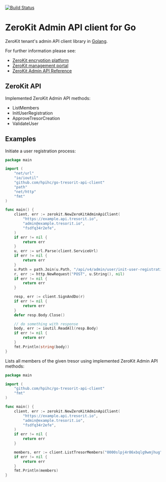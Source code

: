 [![Build Status](https://travis-ci.com/hpihc/go-tresorit-api-client.svg?token=phqzPcrEVgWxvsyLbP6L&branch=master)](https://travis-ci.com/hpihc/go-tresorit-api-client)

# ZeroKit Admin API client for Go

ZeroKit tenant's admin API client library in [Golang](https://golang.org/).

For further information please see:

- [ZeroKit encryption platform](https://tresorit.com/zerokit)
- [ZeroKit management portal](https://manage.tresorit.io)
- [ZeroKit Admin API Reference](https://tresorit.com/zerokit/docs/admin_api/API_reference.html)

## ZeroKit API

Implemented ZeroKit Admin API methods:

 - ListMembers
 - InitUserRegistration
 - ApproveTresorCreation
 - ValidateUser

## Examples

Initiate a user registration process:
 
```go
package main

import (
    "net/url"
    "io/ioutil"
    "github.com/hpihc/go-tresorit-api-client"
    "path"
    "net/http"
    "fmt"
)

func main() {
    client, err := zerokit.NewZeroKitAdminApiClient(
        "https://example.api.tresorit.io",
        "admin@example.tresorit.io",
        "fsdfq34r2efe",
    )
    if err != nil {
        return err
    }
    u, err := url.Parse(client.ServiceUrl)
    if err != nil {
        return err
    }
    u.Path = path.Join(u.Path, "/api/v4/admin/user/init-user-registration")
    r, err := http.NewRequest("POST", u.String(), nil)
    if err != nil {
        return err
    }

    resp, err := client.SignAndDo(r)
    if err != nil {
        return err
    }
    defer resp.Body.Close()

    // do something with response
    body, err := ioutil.ReadAll(resp.Body)
    if err != nil {
        return err
    }
    fmt.Println(string(body))
}
```

Lists all members of the given tresor using implemented ZeroKit Admin API
methods:

```go
package main

import (
    "github.com/hpihc/go-tresorit-api-client"
    "fmt"
)

func main() {
    client, err := zerokit.NewZeroKitAdminApiClient(
        "https://example.api.tresorit.io",
        "admin@example.tresorit.io",
        "fsdfq34r2efe",
    )
    if err != nil {
        return err
    }

    members, err := client.ListTresorMembers("0000slpj4r86xbqlg9wmjhug")
    if err != nil {
        return err
    }
    fmt.Println(members)
}
```
